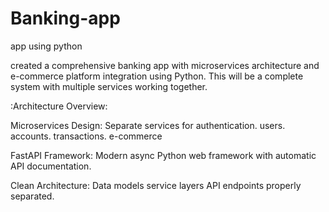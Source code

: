 # Banking-app
app using python

created a comprehensive banking app with microservices architecture and e-commerce platform integration using Python. 
This will be a complete system with multiple services working together.


:Architecture Overview:

Microservices Design:
Separate services for authentication.
users.
accounts.
transactions.
e-commerce


FastAPI Framework: 
Modern async Python web framework with automatic API documentation.

Clean Architecture:
Data models 
service layers
API endpoints properly separated.
